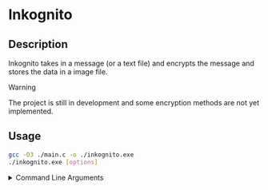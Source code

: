 # Inkognito

## Description
Inkognito takes in a message (or a text file) and encrypts the message and stores the data in a image file.  

> [!WARNING]
> The project is still in development and some encryption methods are not yet implemented.

## Usage

```sh
gcc -O3 ./main.c -o ./inkognito.exe
./inkognito.exe [options]
```

<details>

<summary>Command Line Arguments</summary>

|	Argument	|	Description				|	Notes			|
|	:---:		|	:---:					|	:---:			|
|	-h|--help	|	Display help message			|				|
|	--version	|	Display version				|				|
|	-e		|	Encode					|	Default			|
|	-d		|	Decode					|				|
|	-i		|	Input string or a file			|				|
|	-o		|	Output image file			|	Default: ./output.bmp	|
|	-r		|	Rotate ascii in input text		|	Default: random		|
|	-m		|	Mix with specific base64 seed or image	|	Optional		|
|	-p		|	Pixel minimum value to be true		|	Default: 128		|

</details>
